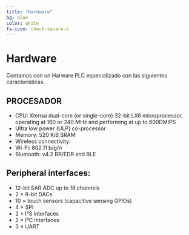 ```yaml
---
title: "Hardware"
bg: blue
color: white
fa-icon: check-square-o
---
```


# Hardware
Contamos con un Harware PLC especializado con las siguientes caracteristicas.

## PROCESADOR
* CPU: Xtensa dual-core (or single-core) 32-bit LX6 microprocessor, operating at 160 or 240 MHz and performing at up to 600DMIPS
* Ultra low power (ULP) co-processor
* Memory: 520 KiB SRAM
* Wireless connectivity:
* Wi-Fi: 802.11 b/g/n
* Bluetooth: v4.2 BR/EDR and BLE
## Peripheral interfaces:
* 12-bit SAR ADC up to 18 channels
* 2 × 8-bit DACs
* 10 × touch sensors (capacitive sensing GPIOs)
* 4 × SPI
* 2 × I²S interfaces
* 2 × I²C interfaces
* 3 × UART
